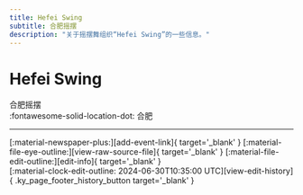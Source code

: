 ```yaml
---
title: Hefei Swing
subtitle: 合肥摇摆
description: "关于摇摆舞组织“Hefei Swing”的一些信息。"
---
```


# Hefei Swing

合肥摇摆  
:fontawesome-solid-location-dot: 合肥  


---

<div class="ky_page_footer" markdown>
<div class="ky_page_footer_trailing" markdown="span">
[:material-newspaper-plus:][add-event-link]{ target='_blank' }
[:material-file-eye-outline:][view-raw-source-file]{ target='_blank' }
[:material-file-edit-outline:][edit-info]{ target='_blank' }
</div>
<div class="ky_page_footer_leading" markdown="span">
[:material-clock-edit-outline: 2024-06-30T10:35:00 UTC][view-edit-history]{ .ky_page_footer_history_button target='_blank' }
</div>
</div>

[add-event-link]: https://github.com/swingdance/events/issues/new?assignees=&labels=add+event&projects=&template=02-add_entity.yml&title=%5Bcn%5D%20%3CName%3E&region=cn&province=Anhui&city=Hefei&org_id=he-fei-swing "添加活动"
[view-raw-source-file]: https://github.com/swingdance/orgs/blob/main/cn/he-fei-swing.json "查看原始源文件"
[edit-info]: https://github.com/swingdance/orgs/issues/new?assignees=&labels=update+org&projects=&template=03-update_entity.yml&title=%5Bcn%5D%20Hefei%20Swing&region=cn&id=he-fei-swing&name=Hefei%20Swing "编辑信息"

[view-edit-history]: https://github.com/swingdance/orgs/commits/main/cn/he-fei-swing.json "查看编辑历史"
